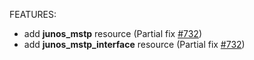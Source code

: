 <!-- markdownlint-disable-file MD013 MD041 -->
FEATURES:

* add **junos_mstp** resource (Partial fix [#732](https://github.com/jeremmfr/terraform-provider-junos/issues/732))
* add **junos_mstp_interface** resource (Partial fix [#732](https://github.com/jeremmfr/terraform-provider-junos/issues/732))
